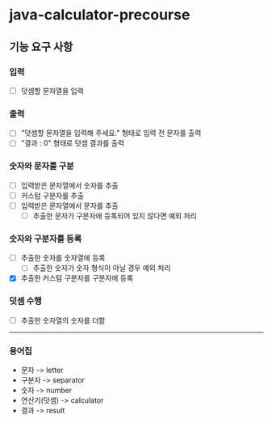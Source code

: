 # java-calculator-precourse

## 기능 요구 사항

### 입력

- [ ] 덧셈할 문자열을 입력

### 출력

- [ ] "덧셈할 문자열을 입력해 주세요." 형태로 입력 전 문자를 출력
- [ ] "결과 : 0" 형태로 덧셈 결과를 출력

### 숫자와 문자를 구분

- [ ] 입력받은 문자열에서 숫자를 추출
- [ ] 커스텀 구분자를 추출
- [ ] 입력받은 문자열에서 문자를 추출
    - [ ] 추출한 문자가 구분자에 등록되어 있지 않다면 예외 처리

### 숫자와 구분자를 등록

- [ ] 추출한 숫자를 숫자열에 등록
    - [ ] 추출한 숫자가 숫자 형식이 아닐 경우 예외 처리
- [x] 추출한 커스텀 구분자를 구분자에 등록

### 덧셈 수행

- [ ] 추출한 숫자열의 숫자를 더함

---

### 용어집

- 문자 -> letter
- 구분자 -> separator
- 숫자 -> number
- 연산기(덧셈) -> calculator
- 결과 -> result